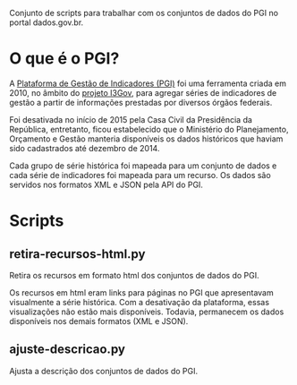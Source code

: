 Conjunto de scripts para trabalhar com os conjuntos de dados do PGI no portal
dados.gov.br.

# O que é o PGI?

A [Plataforma de Gestão de Indicadores (PGI)](http://pgi.gov.br/pgi/) foi uma
ferramenta criada em 2010, no âmbito do
[projeto I3Gov](https://i3gov.planejamento.gov.br/), para agregar séries de
indicadores de gestão a partir de informações prestadas por diversos órgãos
federais.

Foi desativada no início de 2015 pela Casa Civil da Presidência da República,
entretanto, ficou estabelecido que o Ministério do Planejamento, Orçamento e
Gestão manteria disponíveis os dados históricos que haviam sido cadastrados
até dezembro de 2014.

Cada grupo de série histórica foi mapeada para um conjunto de dados e cada
série de indicadores foi mapeada para um recurso. Os dados são servidos nos
formatos XML e JSON pela API do PGI.

# Scripts

## retira-recursos-html.py

Retira os recursos em formato html dos conjuntos de dados do PGI.

Os recursos em html eram links para páginas no PGI que apresentavam
visualmente a série histórica. Com a desativação da plataforma, essas
visualizações não estão mais disponíveis. Todavia, permanecem os dados
disponíveis nos demais formatos (XML e JSON).

## ajuste-descricao.py

Ajusta a descrição dos conjuntos de dados do PGI.
